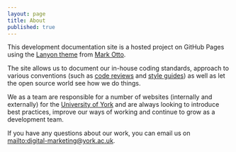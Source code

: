 ```yaml
---
layout: page
title: About
published: true
---
```


This development documentation site is a hosted project on GitHub Pages using the [Lanyon theme](https://github.com/poole/lanyon) from [Mark Otto](https://github.com/mdo).

The site allows us to document our in-house coding standards, approach to various conventions (such as [code reviews](/code-reviews) and [style guides](/style-guides)) as well as let the open source world see how we do things.

We as a team are responsible for a number of websites (internally and externally) for the [University of York](https://www.york.ac.uk) and are always looking to introduce best practices, improve our ways of working and continue to grow as a development team.

If you have any questions about our work, you can email us on [mailto:digital-marketing@york.ac.uk](digital-marketing@york.ac.uk).
